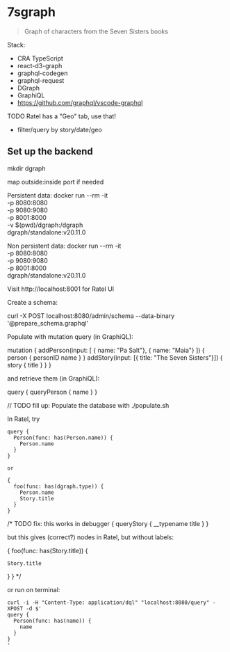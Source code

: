 # 7sgraph

> Graph of characters from the Seven Sisters books

Stack:

* CRA TypeScript
* react-d3-graph
* graphql-codegen
* graphql-request
* DGraph
* GraphiQL
* https://github.com/graphql/vscode-graphql

TODO Ratel has a "Geo" tab, use that!

* filter/query by story/date/geo


## Set up the backend

mkdir dgraph

map outside:inside port if needed

Persistent data:
docker run --rm -it \
    -p 8080:8080 \
    -p 9080:9080 \
    -p 8001:8000 \
    -v $(pwd)/dgraph:/dgraph \
    dgraph/standalone:v20.11.0

Non persistent data:
docker run --rm -it \
    -p 8080:8080 \
    -p 9080:9080 \
    -p 8001:8000 \
    dgraph/standalone:v20.11.0


Visit http://localhost:8001 for Ratel UI

Create a schema:

curl -X POST localhost:8080/admin/schema --data-binary '@prepare_schema.graphql'

Populate with mutation query (in GraphiQL):

mutation {
  addPerson(input: [
    { name: "Pa Salt"},
    { name: "Maia"}
  ]) {
    person {
      personID
      name
    }
  }
  addStory(input: [{ title: "The Seven Sisters"}]) {
    story {
      title
    }
  }
}

and retrieve them (in GraphiQL):

query {
  queryPerson {
    name
  }
}


// TODO fill up:
Populate the database with ./populate.sh

In Ratel, try 

```
query {
  Person(func: has(Person.name)) {
    Person.name
  }
}

or

{
  foo(func: has(dgraph.type)) {
    Person.name
    Story.title
  }
}
```

/* TODO fix: this works in debugger
{
  queryStory {
    __typename
    title
  }
}

but this gives (correct?) nodes in Ratel, but without labels:

{
  foo(func: has(Story.title)) {

    Story.title
  }
}
*/

or run on terminal:

```
curl -i -H "Content-Type: application/dql" "localhost:8080/query" -XPOST -d $'
query {
  Person(func: has(name)) {
    name
  }
}
' 
```